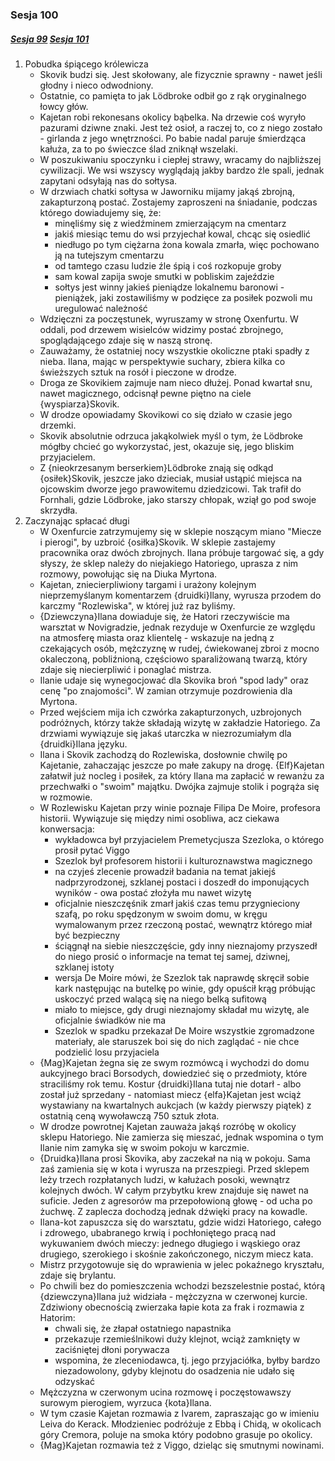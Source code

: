 ### Sesja 100
##### [Sesja 99](#sesja-99) [Sesja 101](#sesja-101)
1. Pobudka śpiącego królewicza
    - Skovik budzi się. Jest skołowany, ale fizycznie sprawny - nawet jeśli głodny i nieco odwodniony.
    - Ostatnie, co pamięta to jak Lödbroke odbił go z rąk oryginalnego łowcy głów.
    - Kajetan robi rekonesans okolicy bąbelka. Na drzewie coś wyryło pazurami dziwne znaki. Jest też osioł, a raczej to, co z niego zostało - girlanda z jego wnętrzności. Po babie nadal paruje śmierdząca kałuża, za to po świeczce ślad zniknął wszelaki.
    - W poszukiwaniu spoczynku i ciepłej strawy, wracamy do najbliższej cywilizacji. We wsi wszyscy wyglądają jakby bardzo źle spali, jednak zapytani odsyłają nas do sołtysa.
    - W drzwiach chatki sołtysa w Jaworniku mijamy jakąś zbrojną, zakapturzoną postać. Zostajemy zaproszeni na śniadanie, podczas którego dowiadujemy się, że:
        - minęliśmy się z wiedźminem zmierzającym na cmentarz
        - jakiś miesiąc temu do wsi przyjechał kowal, chcąc się osiedlić
        - niedługo po tym ciężarna żona kowala zmarła, więc pochowano ją na tutejszym cmentarzu
        - od tamtego czasu ludzie źle śpią i coś rozkopuje groby
        - sam kowal zapija swoje smutki w pobliskim zajeździe
        - sołtys jest winny jakieś pieniądze lokalnemu baronowi - pieniążek, jaki zostawiliśmy w podzięce za posiłek pozwoli mu uregulować należność
    - Wdzięczni za poczęstunek, wyruszamy w stronę Oxenfurtu. W oddali, pod drzewem wisielców widzimy postać zbrojnego, spoglądającego zdaje się w naszą stronę.
    - Zauważamy, że ostatniej nocy wszystkie okoliczne ptaki spadły z nieba. Ilana, mając w perspektywie suchary, zbiera kilka co świeższych sztuk na rosół i pieczone w drodze.
    - Droga ze Skovikiem zajmuje nam nieco dłużej. Ponad kwartał snu, nawet magicznego, odcisnął pewne piętno na ciele {wyspiarza}Skovik.
    - W drodze opowiadamy Skovikowi co się działo w czasie jego drzemki.
    - Skovik absolutnie odrzuca jakąkolwiek myśl o tym, że Lödbroke mógłby chcieć go wykorzystać, jest, okazuje się, jego bliskim przyjacielem. 
    - Z {nieokrzesanym berserkiem}Lödbroke znają się odkąd {osiłek}Skovik, jeszcze jako dzieciak, musiał ustąpić miejsca na ojcowskim dworze jego prawowitemu dziedzicowi. Tak trafił do Fornhali, gdzie Lödbroke, jako starszy chłopak, wziął go pod swoje skrzydła.
2. Zaczynając spłacać długi
    - W Oxenfurcie zatrzymujemy się w sklepie noszącym miano "Miecze i pierogi", by uzbroić {osiłka}Skovik. W sklepie zastajemy pracownika oraz dwóch zbrojnych. Ilana próbuje targować się, a gdy słyszy, że sklep należy do niejakiego Hatoriego, uprasza z nim rozmowy, powołując się na Diuka Myrtona.
    - Kajetan, zniecierpliwiony targami i urażony kolejnym nieprzemyślanym komentarzem {druidki}Ilany, wyrusza przodem do karczmy "Rozlewiska", w której już raz byliśmy.
    - {Dziewczyna}Ilana dowiaduje się, że Hatori rzeczywiście ma warsztat w Novigradzie, jednak rezyduje w Oxenfurcie ze względu na atmosferę miasta oraz klientelę - wskazuje na jedną z czekających osób, mężczyznę w rudej, ćwiekowanej zbroi z mocno okaleczoną, pobliźnioną, częściowo sparaliżowaną twarzą, który zdaje się niecierpliwić i ponaglać mistrza.
    - Ilanie udaje się wynegocjować dla Skovika broń "spod lady" oraz cenę "po znajomości". W zamian otrzymuje pozdrowienia dla Myrtona.
    - Przed wejściem mija ich czwórka zakapturzonych, uzbrojonych podróżnych, którzy także składają wizytę w zakładzie Hatoriego. Za drzwiami wywiązuje się jakaś utarczka w niezrozumiałym dla {druidki}Ilana języku.
    - Ilana i Skovik zachodzą do Rozlewiska, dosłownie chwilę po Kajetanie, zahaczając jeszcze po małe zakupy na drogę. {Elf}Kajetan załatwił już nocleg i posiłek, za który Ilana ma zapłacić w rewanżu za przechwałki o "swoim" majątku. Dwójka zajmuje stolik i pogrąża się w rozmowie.
    - W Rozlewisku Kajetan przy winie poznaje Filipa De Moire, profesora historii. Wywiązuje się między nimi osobliwa, acz ciekawa konwersacja: 
        - wykładowca był przyjacielem Premetycjusza Szezloka, o którego prosił pytać Viggo
        - Szezlok był profesorem historii i kulturoznawstwa magicznego
        - na czyjeś zlecenie prowadził badania na temat jakiejś nadprzyrodzonej, szklanej postaci i doszedł do imponujących wyników - owa postać złożyła mu nawet wizytę
        - oficjalnie nieszczęśnik zmarł jakiś czas temu przygnieciony szafą, po roku spędzonym w swoim domu, w kręgu wymalowanym przez rzeczoną postać, wewnątrz którego miał być bezpieczny
        - ściągnął na siebie nieszczęście, gdy inny nieznajomy przyszedł do niego prosić o informacje na temat tej samej, dziwnej, szklanej istoty
        - wersja De Moire mówi, że Szezlok tak naprawdę skręcił sobie kark następując na butelkę po winie, gdy opuścił krąg próbując uskoczyć przed walącą się na niego belką sufitową
        - miało to miejsce, gdy drugi nieznajomy składał mu wizytę, ale oficjalnie świadków nie ma
        - Szezlok w spadku przekazał De Moire wszystkie zgromadzone materiały, ale staruszek boi się do nich zaglądać - nie chce podzielić losu przyjaciela
    - {Mag}Kajetan żegna się ze swym rozmówcą i wychodzi do domu aukcyjnego braci Borsodych, dowiedzieć się o przedmioty, które straciliśmy rok temu. Kostur {druidki}Ilana tutaj nie dotarł - albo został już sprzedany - natomiast miecz {elfa}Kajetan jest wciąż wystawiany na kwartalnych aukcjach (w każdy pierwszy piątek) z ostatnią ceną wywoławczą 750 sztuk złota.
    - W drodze powrotnej Kajetan zauważa jakąś rozróbę w okolicy sklepu Hatoriego. Nie zamierza się mieszać, jednak wspomina o tym Ilanie nim zamyka się w swoim pokoju w karczmie.
    - {Druidka}Ilana prosi Skovika, aby zaczekał na nią w pokoju. Sama zaś zamienia się w kota i wyrusza na przeszpiegi. Przed sklepem leży trzech rozpłatanych ludzi, w kałużach posoki, wewnątrz kolejnych dwóch. W całym przybytku krew znajduje się nawet na suficie. Jeden z agresorów ma przepołowioną głowę - od ucha po żuchwę. Z zaplecza dochodzą jednak dźwięki pracy na kowadle.
    - Ilana-kot zapuszcza się do warsztatu, gdzie widzi Hatoriego, całego i zdrowego, ubabranego krwią i pochłoniętego pracą nad wykuwaniem dwóch mieczy: jednego długiego i wąskiego oraz drugiego, szerokiego i skośnie zakończonego, niczym miecz kata. 
    - Mistrz przygotowuje się do wprawienia w jelec pokaźnego kryształu, zdaje się brylantu.
    - Po chwili bez do pomieszczenia wchodzi bezszelestnie postać, którą {dziewczyna}Ilana już widziała - mężczyzna w czerwonej kurcie. Zdziwiony obecnością zwierzaka łapie kota za frak i rozmawia z Hatorim: 
        - chwali się, że złapał ostatniego napastnika
        - przekazuje rzemieślnikowi duży klejnot, wciąż zamknięty w zaciśniętej dłoni porywacza 
        - wspomina, że zleceniodawca, tj. jego przyjaciółka, byłby bardzo niezadowolony, gdyby klejnotu do osadzenia nie udało się odzyskać
    - Mężczyzna w czerwonym ucina rozmowę i poczęstowawszy surowym pierogiem, wyrzuca {kota}Ilana.
    - W tym czasie Kajetan rozmawia z Ivarem, zapraszając go w imieniu Leiva do Kerack. Młodzieniec podróżuje z Ebbą i Chidą, w okolicach góry Cremora, poluje na smoka który podobno grasuje po okolicy.
    - {Mag}Kajetan rozmawia też z Viggo, dzieląc się smutnymi nowinami.